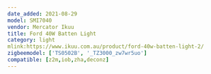 ```yaml
---
date_added: 2021-08-29
model: SMI7040
vendor: Mercator Ikuu
title: Ford 40W Batten Light
category: light
mlink:https://www.ikuu.com.au/product/ford-40w-batten-light-2/
zigbeemodel: ['TS0502B', '_TZ3000_zw7wr5uo']
compatible: [z2m,iob,zha,deconz]
---
```

